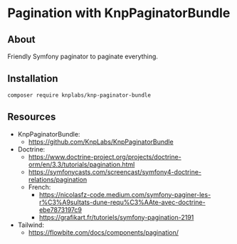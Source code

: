 # Pagination with KnpPaginatorBundle

## About

Friendly Symfony paginator to paginate everything.

## Installation

```
composer require knplabs/knp-paginator-bundle
```

## Resources

- KnpPaginatorBundle:
  - https://github.com/KnpLabs/KnpPaginatorBundle
- Doctrine:
  - https://www.doctrine-project.org/projects/doctrine-orm/en/3.3/tutorials/pagination.html
  - https://symfonycasts.com/screencast/symfony4-doctrine-relations/pagination
  - French:
    - https://nicolasfz-code.medium.com/symfony-paginer-les-r%C3%A9sultats-dune-requ%C3%AAte-avec-doctrine-ebe7873197c9
    - https://grafikart.fr/tutoriels/symfony-pagination-2191
- Tailwind:
  - https://flowbite.com/docs/components/pagination/